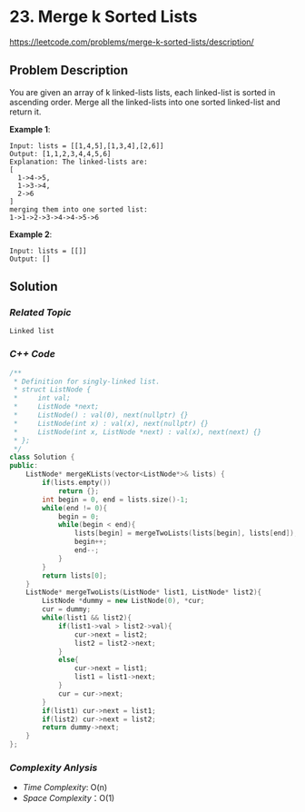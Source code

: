 # 23. Merge k Sorted Lists

https://leetcode.com/problems/merge-k-sorted-lists/description/

## Problem Description

You are given an array of k linked-lists lists, each linked-list is sorted in ascending order.
Merge all the linked-lists into one sorted linked-list and return it.

**Example 1**:
```
Input: lists = [[1,4,5],[1,3,4],[2,6]]
Output: [1,1,2,3,4,4,5,6]
Explanation: The linked-lists are:
[
  1->4->5,
  1->3->4,
  2->6
]
merging them into one sorted list:
1->1->2->3->4->4->5->6
```
**Example 2**:
```
Input: lists = [[]]
Output: []
```

## Solution

### _Related Topic_
    Linked list

### _C++ Code_
```cpp
/**
 * Definition for singly-linked list.
 * struct ListNode {
 *     int val;
 *     ListNode *next;
 *     ListNode() : val(0), next(nullptr) {}
 *     ListNode(int x) : val(x), next(nullptr) {}
 *     ListNode(int x, ListNode *next) : val(x), next(next) {}
 * };
 */
class Solution {
public:
    ListNode* mergeKLists(vector<ListNode*>& lists) {
        if(lists.empty())
            return {};
        int begin = 0, end = lists.size()-1;
        while(end != 0){
            begin = 0;
            while(begin < end){
                lists[begin] = mergeTwoLists(lists[begin], lists[end]);
                begin++;
                end--;
            }
        }
        return lists[0];
    }
    ListNode* mergeTwoLists(ListNode* list1, ListNode* list2){
        ListNode *dummy = new ListNode(0), *cur;
        cur = dummy;
        while(list1 && list2){
            if(list1->val > list2->val){
                cur->next = list2;
                list2 = list2->next;
            }
            else{
                cur->next = list1;
                list1 = list1->next;
            }
            cur = cur->next;
        }
        if(list1) cur->next = list1;
        if(list2) cur->next = list2;
        return dummy->next;        
    }
};
```

### _Complexity Anlysis_
- _Time Complexity_: O(n)
- _Space Complexity_：O(1)

